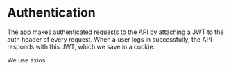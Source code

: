 # Authentication
The app makes authenticated requests to the API by attaching a JWT to the auth header of every request. When a user logs in successfully, the API responds with this JWT, which we save in a cookie.

We use axios 